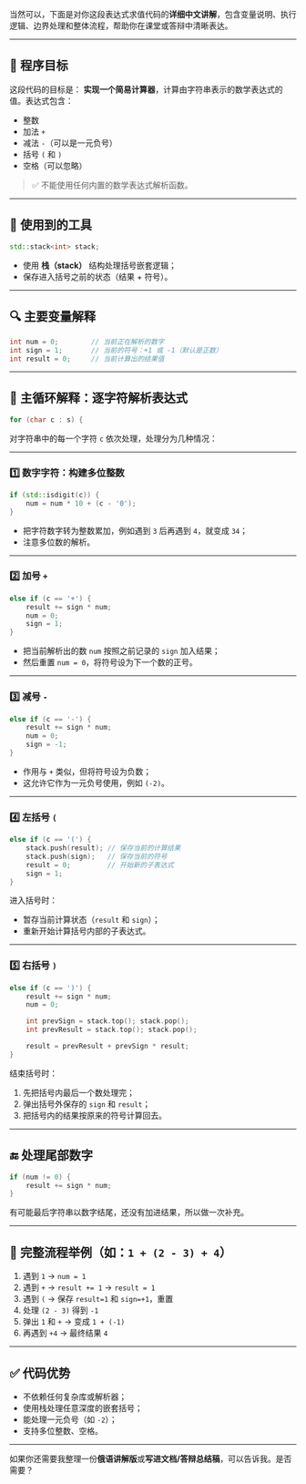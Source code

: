 当然可以，下面是对你这段表达式求值代码的**详细中文讲解**，包含变量说明、执行逻辑、边界处理和整体流程，帮助你在课堂或答辩中清晰表达。

---

## 🧮 程序目标

这段代码的目标是：
**实现一个简易计算器**，计算由字符串表示的数学表达式的值。表达式包含：

* 整数
* 加法 `+`
* 减法 `-`（可以是一元负号）
* 括号 `(` 和 `)`
* 空格（可以忽略）

> ✅ 不能使用任何内置的数学表达式解析函数。

---

## 🧱 使用到的工具

```cpp
std::stack<int> stack;
```

* 使用 **栈（stack）** 结构处理括号嵌套逻辑；
* 保存进入括号之前的状态（结果 + 符号）。

---

## 🔍 主要变量解释

```cpp
int num = 0;        // 当前正在解析的数字
int sign = 1;       // 当前的符号：+1 或 -1（默认是正数）
int result = 0;     // 当前计算出的结果值
```

---

## 🔁 主循环解释：逐字符解析表达式

```cpp
for (char c : s) {
```

对字符串中的每一个字符 `c` 依次处理，处理分为几种情况：

---

### 1️⃣ 数字字符：构建多位整数

```cpp
if (std::isdigit(c)) {
    num = num * 10 + (c - '0');
}
```

* 把字符数字转为整数累加，例如遇到 `3` 后再遇到 `4`，就变成 `34`；
* 注意多位数的解析。

---

### 2️⃣ 加号 `+`

```cpp
else if (c == '+') {
    result += sign * num;
    num = 0;
    sign = 1;
}
```

* 把当前解析出的数 `num` 按照之前记录的 `sign` 加入结果；
* 然后重置 `num = 0`，将符号设为下一个数的正号。

---

### 3️⃣ 减号 `-`

```cpp
else if (c == '-') {
    result += sign * num;
    num = 0;
    sign = -1;
}
```

* 作用与 `+` 类似，但将符号设为负数；
* 这允许它作为一元负号使用，例如 `(-2)`。

---

### 4️⃣ 左括号 `(`

```cpp
else if (c == '(') {
    stack.push(result); // 保存当前的计算结果
    stack.push(sign);   // 保存当前的符号
    result = 0;         // 开始新的子表达式
    sign = 1;
}
```

进入括号时：

* 暂存当前计算状态（`result` 和 `sign`）；
* 重新开始计算括号内部的子表达式。

---

### 5️⃣ 右括号 `)`

```cpp
else if (c == ')') {
    result += sign * num;
    num = 0;

    int prevSign = stack.top(); stack.pop();
    int prevResult = stack.top(); stack.pop();

    result = prevResult + prevSign * result;
}
```

结束括号时：

1. 先把括号内最后一个数处理完；
2. 弹出括号外保存的 `sign` 和 `result`；
3. 把括号内的结果按原来的符号计算回去。

---

## 🔚 处理尾部数字

```cpp
if (num != 0) {
    result += sign * num;
}
```

有可能最后字符串以数字结尾，还没有加进结果，所以做一次补充。

---

## 🔁 完整流程举例（如：`1 + (2 - 3) + 4`）

1. 遇到 `1` → `num = 1`
2. 遇到 `+` → `result += 1` → `result = 1`
3. 遇到 `(` → 保存 `result=1` 和 `sign=+1`，重置
4. 处理 `(2 - 3)` 得到 `-1`
5. 弹出 `1` 和 `+` → 变成 `1 + (-1)`
6. 再遇到 `+4` → 最终结果 `4`

---

## ✅ 代码优势

* 不依赖任何复杂库或解析器；
* 使用栈处理任意深度的嵌套括号；
* 能处理一元负号（如 `-2`）；
* 支持多位整数、空格。

---

如果你还需要我整理一份**俄语讲解版**或**写进文档/答辩总结稿**，可以告诉我。是否需要？

